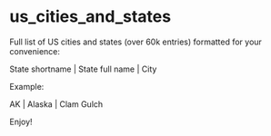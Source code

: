 us_cities_and_states
====================

Full list of US cities and states (over 60k entries) formatted for your convenience:

State shortname | State full name | City

Example:

AK | Alaska | Clam Gulch 

Enjoy!

